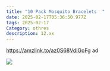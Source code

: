 ```yaml
---
title: "10 Pack Mosquito Bracelets  "
date: 2025-02-17T05:36:50.977Z
tags: 2025-02-17
Category: othres
description: 12.xx
---
```

<!--StartFragment-->

https://amzlink.to/az0S68VdIGoFg ad

<!--StartFragment-->

![](https://m.media-amazon.com/images/I/91W8ejwTAOL._AC_SL1500_.jpg)

<!--EndFragment-->